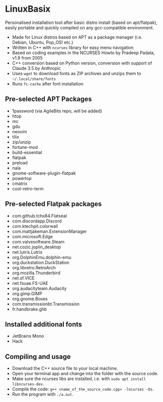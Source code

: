 # LinuxBasix
Personalised installation tool after basic distro install (based on apt/flatpak), easily portable and quickly compiled on any gcc-compatible environment.

+ Made for Linux distros based on APT as a package manager (i.e. Debian, Ubuntu, Pop_OS! etc.)
+ Written in C++ with `ncurses` library for easy menu navigation
+ Based on coding examples in the NCURSES Howto by Pradeep Padala, v1.9 from 2005
+ C++ conversion based on Python version, conversion with support of Claude 3.5 by Anthropic
+ Uses `wget` to download fonts as ZIP archives and unzips them to `~/.local/share/fonts`
+ Runs `fc-cache` after font installation

## Pre-selected APT Packages

+ 1password (via AgileBits repo, will be added)
+ htop
+ mc
+ gdu
+ neovim
+ tilix
+ zip/unzip
+ fortune-mod
+ build-essential
+ flatpak
+ preload
+ nala
+ gnome-software-plugin-flatpak
+ powertop
+ cmatrix
+ cool-retro-term

## Pre-selected Flatpak packages

+ com.github.tchx84.Flatseal
+ com.discordapp.Discord
+ com.ktechpit.colorwall
+ com.mattjakeman.ExtensionManager
+ com.microsoft.Edge
+ com.valvesoftware.Steam
+ net.cozic.joplin_desktop
+ net.lutris.Lutris
+ org.DolphinEmu.dolphin-emu
+ org.duckstation.DuckStation
+ org.libretro.RetroArch
+ org.mozilla.Thunderbird
+ net.sf.VICE
+ net.fsuae.FS-UAE
+ org.audacityteam.Audacity
+ org.gimp.GIMP
+ org.gnome.Boxes
+ com.transmissionbt.Transmission
+ fr.handbrake.ghb

## Installed additional fonts

+ JetBrains Mono
+ Hack

## Compiling and usage

+ Download the C++ source file to your local machine.
+ Open your terminal app and change into the folder with the source code.
+ Make sure the ncurses libs are installed, i.e. with `sudo apt install libncurses-dev`. 
+ Compile the code: `g++ <name_of_the_source_code.cpp> -lncurses -Os`.
+ Run the program with `./a.out`.
